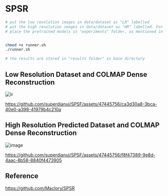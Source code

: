 # SPSR

```bash
# put the low resolution images in data/dataset as "LR" labelled
# put the high resolution images in data/dataset as "HR" labelled. For inferene, the low resolutions images can be put in "HR" folder
# place the pretrained models in "experiments" folder, as mentioned in https://github.com/Maclory/SPSR


chmod +x runner.sh
./runner.sh

# the results are stored in "results folder" in base directory
```

## Low Resolution Dataset and COLMAP Dense Reconstruction

![lr](https://github.com/superdianuj/SPSF/assets/47445756/5b1e3b85-3807-42fc-85ec-e3344a807949)




https://github.com/superdianuj/SPSF/assets/47445756/ca3d30a8-3bca-40e0-a398-41979b4c210a



## High Resolution Predicted Dataset and COLMAP Dense Reconstruction

![image](https://github.com/superdianuj/SPSF/assets/47445756/817978ba-ea4f-42b8-9d66-baa2a77eb9e8)



https://github.com/superdianuj/SPSF/assets/47445756/f8f47389-9e8d-4aac-8b58-8840f4473905





## Reference
https://github.com/Maclory/SPSR
